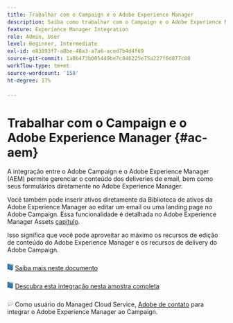 ```yaml
---
title: Trabalhar com o Campaign e o Adobe Experience Manager
description: Saiba como trabalhar com o Campaign e o Adobe Experience Manager
feature: Experience Manager Integration
role: Admin, User
level: Beginner, Intermediate
exl-id: e83893f7-a8be-48a3-a7a6-aced7b4d4f69
source-git-commit: 1a0b473b005449be7c846225e75a227f6d877c88
workflow-type: tm+mt
source-wordcount: '158'
ht-degree: 17%

---
```


# Trabalhar com o Campaign e o Adobe Experience Manager {#ac-aem}

A integração entre o Adobe Campaign e o Adobe Experience Manager (AEM) permite gerenciar o conteúdo dos deliveries de email, bem como seus formulários diretamente no Adobe Experience Manager.

Você também pode inserir ativos diretamente da Biblioteca de ativos da Adobe Experience Manager ao editar um email ou uma landing page no Adobe Campaign. Essa funcionalidade é detalhada no Adobe Experience Manager Assets [capítulo](https://experienceleague.adobe.com/docs/experience-manager-cloud-service/assets/overview.html).

Isso significa que você pode aproveitar ao máximo os recursos de edição de conteúdo do Adobe Experience Manager e os recursos de delivery do Adobe Campaign.

![](../assets/do-not-localize/book.png) [Saiba mais neste documento](https://experienceleague.adobe.com/docs/experience-manager-65/administering/integration/campaignonpremise.html#aem-and-adobe-campaign-integration-workflow)

![](../assets/do-not-localize/book.png) [Descubra esta integração nesta amostra completa](https://experienceleague.adobe.com/docs/campaign-classic/using/integrating-with-adobe-experience-cloud/adobe-experience-manager/creating-an-experience-manager-newsletter.html#integrating-with-adobe-experience-cloud)

![](../assets/do-not-localize/speech.png)  Como usuário do Managed Cloud Service, [Adobe de contato](../start/campaign-faq.md#support) para integrar o Adobe Experience Manager ao Campaign.
